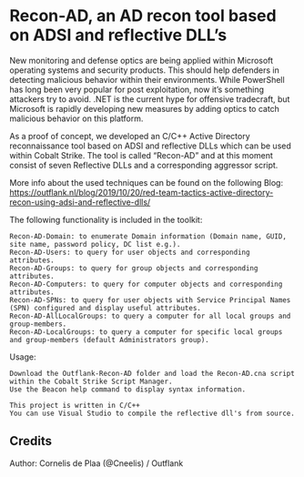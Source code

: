 # Recon-AD, an AD recon tool based on ADSI and reflective DLL’s
New monitoring and defense optics are being applied within Microsoft operating systems and security products. This should help defenders in detecting malicious behavior within their environments. While PowerShell has long been very popular for post exploitation, now it’s something attackers try to avoid. .NET is the current hype for offensive tradecraft, but Microsoft is rapidly developing new measures by adding optics to catch malicious behavior on this platform. 

As a proof of concept, we developed an C/C++ Active Directory reconnaissance tool based on ADSI and reflective DLLs which can be used within Cobalt Strike. The tool is called “Recon-AD” and at this moment consist of seven Reflective DLLs and a corresponding aggressor script.

More info about the used techniques can be found on the following Blog: 
https://outflank.nl/blog/2019/10/20/red-team-tactics-active-directory-recon-using-adsi-and-reflective-dlls/

The following functionality is included in the toolkit:

```
Recon-AD-Domain: to enumerate Domain information (Domain name, GUID, site name, password policy, DC list e.g.).
Recon-AD-Users: to query for user objects and corresponding attributes.
Recon-AD-Groups: to query for group objects and corresponding attributes.
Recon-AD-Computers: to query for computer objects and corresponding attributes.
Recon-AD-SPNs: to query for user objects with Service Principal Names (SPN) configured and display useful attributes.
Recon-AD-AllLocalGroups: to query a computer for all local groups and group-members.
Recon-AD-LocalGroups: to query a computer for specific local groups and group-members (default Administrators group).
```

Usage:

```
Download the Outflank-Recon-AD folder and load the Recon-AD.cna script within the Cobalt Strike Script Manager.
Use the Beacon help command to display syntax information.
```

```
This project is written in C/C++
You can use Visual Studio to compile the reflective dll's from source.
```

## Credits
Author: Cornelis de Plaa (@Cneelis) / Outflank